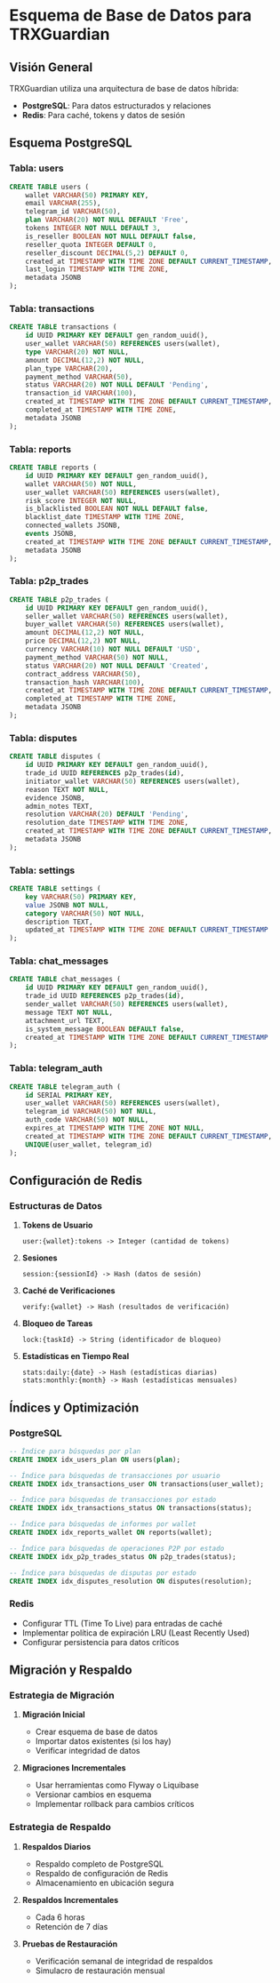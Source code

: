 # Esquema de Base de Datos para TRXGuardian

## Visión General

TRXGuardian utiliza una arquitectura de base de datos híbrida:
- **PostgreSQL**: Para datos estructurados y relaciones
- **Redis**: Para caché, tokens y datos de sesión

## Esquema PostgreSQL

### Tabla: users

```sql
CREATE TABLE users (
    wallet VARCHAR(50) PRIMARY KEY,
    email VARCHAR(255),
    telegram_id VARCHAR(50),
    plan VARCHAR(20) NOT NULL DEFAULT 'Free',
    tokens INTEGER NOT NULL DEFAULT 3,
    is_reseller BOOLEAN NOT NULL DEFAULT false,
    reseller_quota INTEGER DEFAULT 0,
    reseller_discount DECIMAL(5,2) DEFAULT 0,
    created_at TIMESTAMP WITH TIME ZONE DEFAULT CURRENT_TIMESTAMP,
    last_login TIMESTAMP WITH TIME ZONE,
    metadata JSONB
);
```

### Tabla: transactions

```sql
CREATE TABLE transactions (
    id UUID PRIMARY KEY DEFAULT gen_random_uuid(),
    user_wallet VARCHAR(50) REFERENCES users(wallet),
    type VARCHAR(20) NOT NULL,
    amount DECIMAL(12,2) NOT NULL,
    plan_type VARCHAR(20),
    payment_method VARCHAR(50),
    status VARCHAR(20) NOT NULL DEFAULT 'Pending',
    transaction_id VARCHAR(100),
    created_at TIMESTAMP WITH TIME ZONE DEFAULT CURRENT_TIMESTAMP,
    completed_at TIMESTAMP WITH TIME ZONE,
    metadata JSONB
);
```

### Tabla: reports

```sql
CREATE TABLE reports (
    id UUID PRIMARY KEY DEFAULT gen_random_uuid(),
    wallet VARCHAR(50) NOT NULL,
    user_wallet VARCHAR(50) REFERENCES users(wallet),
    risk_score INTEGER NOT NULL,
    is_blacklisted BOOLEAN NOT NULL DEFAULT false,
    blacklist_date TIMESTAMP WITH TIME ZONE,
    connected_wallets JSONB,
    events JSONB,
    created_at TIMESTAMP WITH TIME ZONE DEFAULT CURRENT_TIMESTAMP,
    metadata JSONB
);
```

### Tabla: p2p_trades

```sql
CREATE TABLE p2p_trades (
    id UUID PRIMARY KEY DEFAULT gen_random_uuid(),
    seller_wallet VARCHAR(50) REFERENCES users(wallet),
    buyer_wallet VARCHAR(50) REFERENCES users(wallet),
    amount DECIMAL(12,2) NOT NULL,
    price DECIMAL(12,2) NOT NULL,
    currency VARCHAR(10) NOT NULL DEFAULT 'USD',
    payment_method VARCHAR(50) NOT NULL,
    status VARCHAR(20) NOT NULL DEFAULT 'Created',
    contract_address VARCHAR(50),
    transaction_hash VARCHAR(100),
    created_at TIMESTAMP WITH TIME ZONE DEFAULT CURRENT_TIMESTAMP,
    completed_at TIMESTAMP WITH TIME ZONE,
    metadata JSONB
);
```

### Tabla: disputes

```sql
CREATE TABLE disputes (
    id UUID PRIMARY KEY DEFAULT gen_random_uuid(),
    trade_id UUID REFERENCES p2p_trades(id),
    initiator_wallet VARCHAR(50) REFERENCES users(wallet),
    reason TEXT NOT NULL,
    evidence JSONB,
    admin_notes TEXT,
    resolution VARCHAR(20) DEFAULT 'Pending',
    resolution_date TIMESTAMP WITH TIME ZONE,
    created_at TIMESTAMP WITH TIME ZONE DEFAULT CURRENT_TIMESTAMP,
    metadata JSONB
);
```

### Tabla: settings

```sql
CREATE TABLE settings (
    key VARCHAR(50) PRIMARY KEY,
    value JSONB NOT NULL,
    category VARCHAR(50) NOT NULL,
    description TEXT,
    updated_at TIMESTAMP WITH TIME ZONE DEFAULT CURRENT_TIMESTAMP
);
```

### Tabla: chat_messages

```sql
CREATE TABLE chat_messages (
    id UUID PRIMARY KEY DEFAULT gen_random_uuid(),
    trade_id UUID REFERENCES p2p_trades(id),
    sender_wallet VARCHAR(50) REFERENCES users(wallet),
    message TEXT NOT NULL,
    attachment_url TEXT,
    is_system_message BOOLEAN DEFAULT false,
    created_at TIMESTAMP WITH TIME ZONE DEFAULT CURRENT_TIMESTAMP
);
```

### Tabla: telegram_auth

```sql
CREATE TABLE telegram_auth (
    id SERIAL PRIMARY KEY,
    user_wallet VARCHAR(50) REFERENCES users(wallet),
    telegram_id VARCHAR(50) NOT NULL,
    auth_code VARCHAR(50) NOT NULL,
    expires_at TIMESTAMP WITH TIME ZONE NOT NULL,
    created_at TIMESTAMP WITH TIME ZONE DEFAULT CURRENT_TIMESTAMP,
    UNIQUE(user_wallet, telegram_id)
);
```

## Configuración de Redis

### Estructuras de Datos

1. **Tokens de Usuario**
   ```
   user:{wallet}:tokens -> Integer (cantidad de tokens)
   ```

2. **Sesiones**
   ```
   session:{sessionId} -> Hash (datos de sesión)
   ```

3. **Caché de Verificaciones**
   ```
   verify:{wallet} -> Hash (resultados de verificación)
   ```

4. **Bloqueo de Tareas**
   ```
   lock:{taskId} -> String (identificador de bloqueo)
   ```

5. **Estadísticas en Tiempo Real**
   ```
   stats:daily:{date} -> Hash (estadísticas diarias)
   stats:monthly:{month} -> Hash (estadísticas mensuales)
   ```

## Índices y Optimización

### PostgreSQL

```sql
-- Índice para búsquedas por plan
CREATE INDEX idx_users_plan ON users(plan);

-- Índice para búsquedas de transacciones por usuario
CREATE INDEX idx_transactions_user ON transactions(user_wallet);

-- Índice para búsquedas de transacciones por estado
CREATE INDEX idx_transactions_status ON transactions(status);

-- Índice para búsquedas de informes por wallet
CREATE INDEX idx_reports_wallet ON reports(wallet);

-- Índice para búsquedas de operaciones P2P por estado
CREATE INDEX idx_p2p_trades_status ON p2p_trades(status);

-- Índice para búsquedas de disputas por estado
CREATE INDEX idx_disputes_resolution ON disputes(resolution);
```

### Redis

- Configurar TTL (Time To Live) para entradas de caché
- Implementar política de expiración LRU (Least Recently Used)
- Configurar persistencia para datos críticos

## Migración y Respaldo

### Estrategia de Migración

1. **Migración Inicial**
   - Crear esquema de base de datos
   - Importar datos existentes (si los hay)
   - Verificar integridad de datos

2. **Migraciones Incrementales**
   - Usar herramientas como Flyway o Liquibase
   - Versionar cambios en esquema
   - Implementar rollback para cambios críticos

### Estrategia de Respaldo

1. **Respaldos Diarios**
   - Respaldo completo de PostgreSQL
   - Respaldo de configuración de Redis
   - Almacenamiento en ubicación segura

2. **Respaldos Incrementales**
   - Cada 6 horas
   - Retención de 7 días

3. **Pruebas de Restauración**
   - Verificación semanal de integridad de respaldos
   - Simulacro de restauración mensual